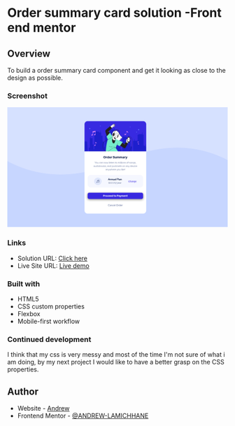 # Order summary card solution -Front end mentor

## Overview

To build a order summary card component and get it looking as close to the design as possible.

### Screenshot

![](./images/Desktop-preview.png) 




### Links

- Solution URL: [Click here](https://your-solution-url.com)
- Live Site URL: [Live demo](https://andrew-lc.github.io/Order-Summary-Component/)

### Built with

- HTML5
- CSS custom properties
- Flexbox
- Mobile-first workflow


### Continued development

I think that my css is very messy and most of the time I'm not sure of what i am doing, by my next project I would like to have a better grasp on the
CSS properties.

## Author

- Website - [Andrew](https://www.your-site.com)
- Frontend Mentor - [@ANDREW-LAMICHHANE](https://www.frontendmentor.io/profile/ANDREW-LAMICHHANE)

